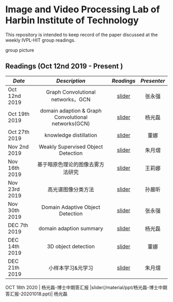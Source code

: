 # Image and Video Processing Lab of Harbin Institute of Technology
This repository is intended to keep record of the paper discussed at the weekly IVPL-HIT group readings.

group picture

## Readings (Oct 12nd 2019 - Present )

*Date* | *Description* | *Readings* | *Presenter*
-------- | :-----------:  | :-----------: | :-----------:|
Oct 12nd 2019 | Graph Convolutional networks，GCN | [slider](/material/ppt/GCN_张永强.pptx) | 张永强 
Oct 19th 2019 | domain adaption & Graph Convolutional networks(GCN) |[slider](/material/ppt/组会20191019.pptx) | 杨光磊
Oct 27th 2019 | knowledge distillation |[slider](/material/ppt/10、27组会.pptx) | 董娜
Nov 2nd 2019 | Weakly Supervised Object Detection |[slider](/material/ppt/组会20191102.pptx) | 朱月熠
Nov 16th 2019 | 基于暗原色理论的图像去雾方法研究 |[slider](/material/ppt/王莉娜(2).pptx) | 王莉娜
Nov 23rd 2019 | 高光谱图像分类方法 |[slider](/material/ppt/高光谱图像分类.pptx) | 孙晨昕
Nov 30th 2019 | Domain Adaptive Object Detection |[slider](/material/ppt/DA_Object_Detection_张永强.pptx) | 张永强 
DEC 7th 2019 |  domain adaption summary |[slider](/material/ppt/组会20191207.pptx) | 杨光磊 
DEC 14th 2019 | 3D object detection |[slider](/material/ppt/12.14组会.pptx) | 董娜
DEC 21th 2019 | 小样本学习&元学习 |[slider](/material/ppt/组会20191221.pptx) | 朱月熠

OCT 18th 2020 | 杨光磊-博士中期答汇报 |slider(/material/ppt/杨光磊-博士中期答汇报-20201018.ppt)| 杨光磊
